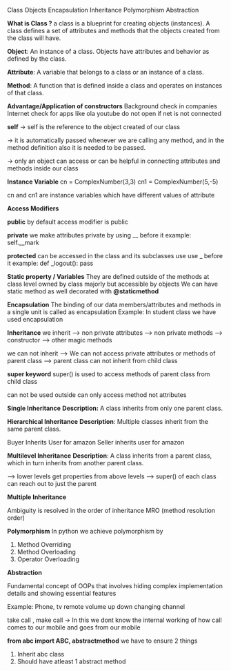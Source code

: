 Class
Objects
Encapsulation
Inheritance
Polymorphism
Abstraction

**What is Class ?**
a class is a blueprint for creating objects (instances). A class defines a set of attributes and methods that the objects created from the class will have.


**Object**: An instance of a class. Objects have attributes and behavior as defined by the class.

**Attribute**: A variable that belongs to a class or an instance of a class.

**Method**: A function that is defined inside a class and operates on instances of that class.


**Advantage/Application of constructors**
Background check in companies
Internet check for apps
like ola youtube do not open if net is not connected

**self**
-> self is the reference to the object created of our class

-> it is automatically passed whenever we are calling any method, and in the method definition also it is needed to be passed.

-> only an object can access or can be helpful in connecting attributes and methods inside our class


**Instance Variable**
cn = ComplexNumber(3,3)
cn1 = ComplexNumber(5,-5)

cn and cn1 are instance variables which have different values of attribute 


**Access Modifiers**

**public** 
by default access modifier is public


**private**
we make attributes private by using __ before it
example: self.__mark


**protected**
can be accessed in the class and its subclasses
use use _ before it
example: def _logout():
            pass

**Static property / Variables**
They are defined outside of the methods at class level
owned by class majorly but accessible by objects
We can have static method as well decorated with
**@staticmethod**


**Encapsulation**
The binding of our data members/attributes and methods in a single unit is called as encapsulation
Example: In student class we have used encapsulation


**Inheritance**
we inherit
--> non private attributes
--> non private methods
--> constructor
--> other magic methods



we can not inherit
--> We can not access private attributes or methods of parent class
--> parent class can not inherit from child class

**super keyword**
super() is used to access methods of parent class from child class

can not be used outside
can only access method not attributes


**Single Inheritance**
**Description:** A class inherits from only one parent class.


**Hierarchical Inheritance**
**Description**: Multiple classes inherit from the same parent class.

Buyer Inherits User for amazon
Seller inherits user for amazon


**Multilevel Inheritance**
**Description**: A class inherits from a parent class, which in turn inherits from another parent class.

--> lower levels get properties from above levels
--> super() of each class can reach out to just the parent

**Multiple Inheritance**

Ambiguity is resolved in the order of inheritance 
MRO (method resolution order)


**Polymorphism**
In python we achieve polymorphism by
1) Method Overriding
2) Method Overloading
3) Operator Overloading



**Abstraction**

Fundamental concept of OOPs that involves hiding complex implementation details and showing essential features

Example: Phone, tv remote volume up down changing channel

take call , make call -> In this we dont know the internal working of how call comes to our mobile and goes from our mobile

**from abc import ABC, abstractmethod**
we have to ensure 2 things
1) Inherit abc class
2) Should have atleast 1 abstract method
